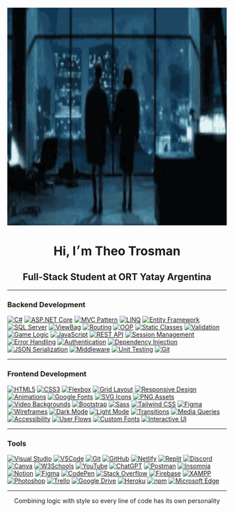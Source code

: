 <p align="center">
  <img src="fight-club.gif" width="800" height="500" alt="ascii banner"/>
</p>

<h1 align="center">Hi, I׳m Theo Trosman</h1>
<h2 align="center">Full-Stack Student at ORT Yatay Argentina</h2> 

--- 

### Backend Development

[![C#](https://img.shields.io/badge/C%23-0f1c2e?style=for-the-badge&logo=csharp&logoColor=white)](https://github.com/theotrosman/TP_05-4lD)
[![ASP.NET Core](https://img.shields.io/badge/ASP.NET%20Core-1a2739?style=for-the-badge&logo=dotnet&logoColor=8ab4f8)](https://github.com/theotrosman/TP_04-4lD)
[![MVC Pattern](https://img.shields.io/badge/MVC-0f1c2e?style=for-the-badge&logo=visualstudiocode&logoColor=white)](https://github.com/theotrosman/ESCAPE-C137)
[![LINQ](https://img.shields.io/badge/LINQ-1a2739?style=for-the-badge&logo=codewars&logoColor=8ab4f8)](https://github.com/theotrosman/TP_05-4lD)
[![Entity Framework](https://img.shields.io/badge/Entity%20Framework-0f1c2e?style=for-the-badge&logo=dotnet&logoColor=white)](https://github.com/theotrosman/TP_04-4lD)
[![SQL Server](https://img.shields.io/badge/SQL%20Server-1a2739?style=for-the-badge&logo=microsoftsqlserver&logoColor=8ab4f8)](https://github.com/theotrosman/TP_04-4lD)
[![ViewBag](https://img.shields.io/badge/ViewBag-0f1c2e?style=for-the-badge&logo=data&logoColor=white)](https://github.com/theotrosman/ESCAPE-C137)
[![Routing](https://img.shields.io/badge/Routing-1a2739?style=for-the-badge&logo=github&logoColor=8ab4f8)](https://github.com/theotrosman/TP_05-4lD)
[![OOP](https://img.shields.io/badge/OOP-0f1c2e?style=for-the-badge&logo=abstract&logoColor=white)](https://github.com/theotrosman/TP_05-4lD)
[![Static Classes](https://img.shields.io/badge/Static%20Classes-1a2739?style=for-the-badge&logo=circle&logoColor=8ab4f8)](https://github.com/theotrosman/ESCAPE-C137)
[![Validation](https://img.shields.io/badge/Validation-0f1c2e?style=for-the-badge&logo=check&logoColor=white)](https://github.com/theotrosman/TP_05-4lD)
[![Game Logic](https://img.shields.io/badge/Game%20Logic-1a2739?style=for-the-badge&logo=joystick&logoColor=8ab4f8)](https://github.com/theotrosman/ESCAPE-C137)
[![JavaScript](https://img.shields.io/badge/JavaScript-0f1c2e?style=for-the-badge&logo=javascript&logoColor=white)](https://github.com/theotrosman/ESCAPE-C137)
[![REST API](https://img.shields.io/badge/REST%20API-1a2739?style=for-the-badge&logo=cloud&logoColor=8ab4f8)](https://github.com/theotrosman/TP_04-4lD)
[![Session Management](https://img.shields.io/badge/Session%20Management-0f1c2e?style=for-the-badge&logo=session&logoColor=white)](https://github.com/theotrosman/ESCAPE-C137)
[![Error Handling](https://img.shields.io/badge/Error%20Handling-1a2739?style=for-the-badge&logo=bug&logoColor=8ab4f8)](https://github.com/theotrosman/TP_05-4lD)
[![Authentication](https://img.shields.io/badge/Authentication-0f1c2e?style=for-the-badge&logo=unlock&logoColor=white)](https://github.com/theotrosman/TP_05-4lD)
[![Dependency Injection](https://img.shields.io/badge/Dependency%20Injection-1a2739?style=for-the-badge&logo=syringe&logoColor=8ab4f8)](https://github.com/theotrosman/TP_04-4lD)
[![JSON Serialization](https://img.shields.io/badge/JSON%20Serialization-0f1c2e?style=for-the-badge&logo=json&logoColor=white)](https://github.com/theotrosman/TP_05-4lD)
[![Middleware](https://img.shields.io/badge/Middleware-1a2739?style=for-the-badge&logo=microsoft&logoColor=8ab4f8)](https://github.com/theotrosman/TP_04-4lD)
[![Unit Testing](https://img.shields.io/badge/Unit%20Testing-0f1c2e?style=for-the-badge&logo=testtube&logoColor=white)](https://github.com/theotrosman/TP_05-4lD)
[![Git](https://img.shields.io/badge/Git-1a2739?style=for-the-badge&logo=git&logoColor=white)](https://github.com/theotrosman)

---

### Frontend Development

[![HTML5](https://img.shields.io/badge/HTML5-0f1c2e?style=for-the-badge&logo=html5&logoColor=white)](https://github.com/theotrosman/PROMED)
[![CSS3](https://img.shields.io/badge/CSS3-1a2739?style=for-the-badge&logo=css3&logoColor=8ab4f8)](https://github.com/theotrosman/EBTOOLS)
[![Flexbox](https://img.shields.io/badge/Flexbox-0f1c2e?style=for-the-badge&logo=css3&logoColor=white)](https://github.com/theotrosman/PROMED)
[![Grid Layout](https://img.shields.io/badge/CSS%20Grid-1a2739?style=for-the-badge&logo=csswizardry&logoColor=8ab4f8)](https://github.com/theotrosman/TP_01A-4lD)
[![Responsive Design](https://img.shields.io/badge/Responsive%20Design-0f1c2e?style=for-the-badge&logo=responsive&logoColor=white)](https://github.com/theotrosman/PROMED)
[![Animations](https://img.shields.io/badge/CSS%20Animations-1a2739?style=for-the-badge&logo=css3&logoColor=8ab4f8)](https://github.com/theotrosman/ESCAPE-C137)
[![Google Fonts](https://img.shields.io/badge/Google%20Fonts-0f1c2e?style=for-the-badge&logo=google&logoColor=white)](https://github.com/theotrosman/TP_01A-4lD)
[![SVG Icons](https://img.shields.io/badge/SVG-1a2739?style=for-the-badge&logo=svg&logoColor=8ab4f8)](https://github.com/theotrosman/PROMED)
[![PNG Assets](https://img.shields.io/badge/PNG-0f1c2e?style=for-the-badge&logo=file-image&logoColor=white)](https://github.com/theotrosman/TP_01A-4lD)
[![Video Backgrounds](https://img.shields.io/badge/Video%20Background-1a2739?style=for-the-badge&logo=video&logoColor=8ab4f8)](https://github.com/theotrosman/PROMED)
[![Bootstrap](https://img.shields.io/badge/Bootstrap-0f1c2e?style=for-the-badge&logo=bootstrap&logoColor=white)](https://github.com/theotrosman/PROMED)
[![Sass](https://img.shields.io/badge/Sass-1a2739?style=for-the-badge&logo=sass&logoColor=8ab4f8)](https://github.com/theotrosman/EBTOOLS)
[![Tailwind CSS](https://img.shields.io/badge/TailwindCSS-0f1c2e?style=for-the-badge&logo=tailwindcss&logoColor=white)](https://github.com/theotrosman/PROMED)
[![Figma](https://img.shields.io/badge/Figma-1a2739?style=for-the-badge&logo=figma&logoColor=8ab4f8)](https://github.com/theotrosman/EBTOOLS)
[![Wireframes](https://img.shields.io/badge/Wireframes-0f1c2e?style=for-the-badge&logo=simpleicons&logoColor=white)](https://github.com/theotrosman/EBTOOLS)
[![Dark Mode](https://img.shields.io/badge/Dark%20Mode-1a2739?style=for-the-badge&logo=moon&logoColor=8ab4f8)](https://github.com/theotrosman/PROMED)
[![Light Mode](https://img.shields.io/badge/Light%20Mode-0f1c2e?style=for-the-badge&logo=sun&logoColor=white)](https://github.com/theotrosman/PROMED)
[![Transitions](https://img.shields.io/badge/Transitions-1a2739?style=for-the-badge&logo=transition&logoColor=8ab4f8)](https://github.com/theotrosman/ESCAPE-C137)
[![Media Queries](https://img.shields.io/badge/Media%20Queries-0f1c2e?style=for-the-badge&logo=css3&logoColor=white)](https://github.com/theotrosman/EBTOOLS)
[![Accessibility](https://img.shields.io/badge/Accessibility-1a2739?style=for-the-badge&logo=accessibility&logoColor=8ab4f8)](https://github.com/theotrosman/PROMED)
[![User Flows](https://img.shields.io/badge/User%20Flows-0f1c2e?style=for-the-badge&logo=user&logoColor=white)](https://github.com/theotrosman/TP_01A-4lD)
[![Custom Fonts](https://img.shields.io/badge/Custom%20Fonts-1a2739?style=for-the-badge&logo=font&logoColor=8ab4f8)](https://github.com/theotrosman/EBTOOLS)
[![Interactive UI](https://img.shields.io/badge/Interactive%20UI-0f1c2e?style=for-the-badge&logo=interactive&logoColor=white)](https://github.com/theotrosman/ESCAPE-C137)

---

### Tools

[![Visual Studio](https://img.shields.io/badge/Visual%20Studio-1a2739?style=for-the-badge&logo=visualstudio&logoColor=white)](https://github.com/theotrosman/TP_05-4lD)
[![VSCode](https://img.shields.io/badge/VSCode-0f1c2e?style=for-the-badge&logo=visual-studio-code&logoColor=8ab4f8)](https://github.com/theotrosman/EBTOOLS)
[![Git](https://img.shields.io/badge/Git-1a2739?style=for-the-badge&logo=git&logoColor=white)](https://github.com/theotrosman/)
[![GitHub](https://img.shields.io/badge/GitHub-0f1c2e?style=for-the-badge&logo=github&logoColor=8ab4f8)](https://github.com/theotrosman)
[![Netlify](https://img.shields.io/badge/Netlify-1a2739?style=for-the-badge&logo=netlify&logoColor=white)](https://github.com/theotrosman/PROMED)
[![Replit](https://img.shields.io/badge/Replit-0f1c2e?style=for-the-badge&logo=replit&logoColor=8ab4f8)]()
[![Discord](https://img.shields.io/badge/Discord-1a2739?style=for-the-badge&logo=discord&logoColor=white)]()
[![Canva](https://img.shields.io/badge/Canva-0f1c2e?style=for-the-badge&logo=canva&logoColor=8ab4f8)]()
[![W3Schools](https://img.shields.io/badge/W3Schools-1a2739?style=for-the-badge&logo=w3schools&logoColor=white)]()
[![YouTube](https://img.shields.io/badge/YouTube-0f1c2e?style=for-the-badge&logo=youtube&logoColor=8ab4f8)]()
[![ChatGPT](https://img.shields.io/badge/ChatGPT-1a2739?style=for-the-badge&logo=openai&logoColor=white)]()
[![Postman](https://img.shields.io/badge/Postman-0f1c2e?style=for-the-badge&logo=postman&logoColor=8ab4f8)]()
[![Insomnia](https://img.shields.io/badge/Insomnia-1a2739?style=for-the-badge&logo=insomnia&logoColor=white)]()
[![Notion](https://img.shields.io/badge/Notion-0f1c2e?style=for-the-badge&logo=notion&logoColor=8ab4f8)]()
[![Figma](https://img.shields.io/badge/Figma-1a2739?style=for-the-badge&logo=figma&logoColor=white)]()
[![CodePen](https://img.shields.io/badge/CodePen-0f1c2e?style=for-the-badge&logo=codepen&logoColor=8ab4f8)]()
[![Stack Overflow](https://img.shields.io/badge/Stack%20Overflow-1a2739?style=for-the-badge&logo=stackoverflow&logoColor=white)]()
[![Firebase](https://img.shields.io/badge/Firebase-0f1c2e?style=for-the-badge&logo=firebase&logoColor=8ab4f8)]()
[![XAMPP](https://img.shields.io/badge/XAMPP-1a2739?style=for-the-badge&logo=xampp&logoColor=white)]()
[![Photoshop](https://img.shields.io/badge/Photoshop-0f1c2e?style=for-the-badge&logo=adobephotoshop&logoColor=8ab4f8)]()
[![Trello](https://img.shields.io/badge/Trello-1a2739?style=for-the-badge&logo=trello&logoColor=white)]()
[![Google Drive](https://img.shields.io/badge/Google%20Drive-0f1c2e?style=for-the-badge&logo=googledrive&logoColor=8ab4f8)]()
[![Heroku](https://img.shields.io/badge/Heroku-1a2739?style=for-the-badge&logo=heroku&logoColor=white)]()
[![npm](https://img.shields.io/badge/npm-0f1c2e?style=for-the-badge&logo=npm&logoColor=8ab4f8)]()
[![Microsoft Edge](https://img.shields.io/badge/Edge-1a2739?style=for-the-badge&logo=microsoftedge&logoColor=white)]()

---

<p align="center">
Combining logic with style so every line of code has its own personality
</p>
